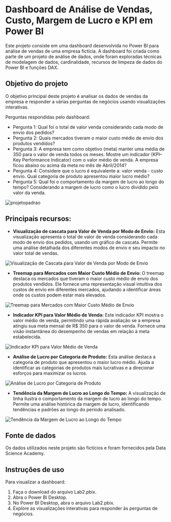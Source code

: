 # Dashboard de Análise de Vendas, Custo, Margem de Lucro e KPI em Power BI

Este projeto consiste em uma dashboard desenvolvida no Power BI para análise de vendas de uma empresa fictícia. A dashboard foi criada como parte de um projeto de análise de dados, onde foram exploradas técnicas de modelagem de dados, cardinalidade, recursos de limpeza de dados do Power BI e funções DAX.

## Objetivo do projeto

O objetivo principal deste projeto é analisar os dados de vendas da empresa e responder a várias perguntas de negócios usando visualizações interativas.

Perguntas respondidas pelo dashboard:

- Pergunta 1: Qual foi o total de valor venda considerando cada modo de envio dos pedidos?
- Pergunta 2: Quais mercados tiveram o maior custo médio de envio dos produtos vendidos?
- Pergunta 3: A empresa tem como objetivo (meta) manter uma média de 350 para o valor de venda todos os meses. Mostre um indicador (KPI–Key Performance Indicator) com o valor médio de venda. A empresa ficou abaixo ou acima da meta no mês de Abril/2014?
- Pergunta 4: Considere que o lucro é equivalente a: valor venda - custo envio. Qual categoria de produto apresentou maior lucro médio?
- Pergunta 5: Qual foi o comportamento da margem de lucro ao longo do tempo? Considerando a margem de lucro como o lucro dividido pelo valor da venda.  

![projetopadrao](https://github.com/manuggetts/PBI_Lab2/assets/141872152/daacdd86-0728-4a23-b430-64631180fd80)

## Principais recursos:

- **Visualização de cascata para Valor de Venda por Modo de Envio:** Esta visualização apresenta o total de valor de venda considerando cada modo de envio dos pedidos, usando um gráfico de cascata. Permite uma análise detalhada dos diferentes modos de envio e seu impacto no valor total de vendas.

![Visualização de Cascata para Valor de Venda por Modo de Envio](https://github.com/manuggetts/PBI_Lab2/assets/141872152/002e6496-fed6-45d9-a098-57f20edeb106)

- **Treemap para Mercados com Maior Custo Médio de Envio:** O treemap destaca os mercados que tiveram o maior custo médio de envio dos produtos vendidos. Ele fornece uma representação visual intuitiva dos custos de envio em diferentes mercados, ajudando a identificar áreas onde os custos podem estar mais elevados.

![Treemap para Mercados com Maior Custo Médio de Envio](https://github.com/manuggetts/PBI_Lab2/assets/141872152/48e6aee3-9e8f-47be-b361-3c06b4efd0e6)


- **Indicador KPI para Valor Médio de Venda:** Este indicador KPI mostra o valor médio de venda, permitindo uma rápida avaliação se a empresa atingiu sua meta mensal de R$ 350 para o valor de venda. Fornece uma visão instantânea do desempenho de vendas em relação à meta estabelecida.

![Indicador KPI para Valor Médio de Venda](https://github.com/manuggetts/PBI_Lab2/assets/141872152/dc5c9a98-5b98-48e3-9129-3b5806a9bc7e)

- **Análise de Lucro por Categoria de Produto:** Esta análise destaca a categoria de produto que apresentou o maior lucro médio. Ajuda a identificar as categorias de produtos mais lucrativas e a direcionar esforços para maximizar os lucros.

![Análise de Lucro por Categoria de Produto](https://github.com/manuggetts/PBI_Lab2/assets/141872152/e4edfa96-4008-43af-b0fd-2df2d50f5ddc)


- **Tendência da Margem de Lucro ao Longo do Tempo:** A visualização de linha ilustra o comportamento da margem de lucro ao longo do tempo. Permite uma análise histórica da margem de lucro, identificando tendências e padrões ao longo do período analisado.

![Tendência da Margem de Lucro ao Longo do Tempo](https://github.com/manuggetts/PBI_Lab2/assets/141872152/cbde3d28-5dbb-4423-99b4-f4b8043b0bce)


## Fonte de dados

Os dados utilizados neste projeto são fictícios e foram fornecidos pela Data Science Academy.

## Instruções de uso


Para visualizar a dashboard:

1. Faça o download do arquivo Lab2.pbix.
2. Abra o Power BI Desktop.
3. No Power BI Desktop, abra o arquivo Lab2.pbix.
4. Explore as visualizações interativas para responder às perguntas de negócios.
